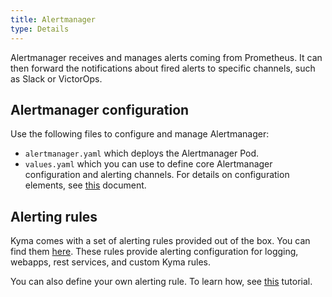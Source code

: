```yaml
---
title: Alertmanager
type: Details
---
```


Alertmanager receives and manages alerts coming from Prometheus. It can then forward the notifications about fired alerts to specific channels, such as Slack or VictorOps.

## Alertmanager configuration

Use the following files to configure and manage Alertmanager:

* `alertmanager.yaml` which deploys the Alertmanager Pod.
* `values.yaml` which you can use to define core Alertmanager configuration and alerting channels. For details on configuration elements, see [this](https://prometheus.io/docs/alerting/configuration/) document.

## Alerting rules

Kyma comes with a set of alerting rules provided out of the box. You can find them [here](https://github.com/kyma-project/kyma/tree/master/resources/monitoring/templates/prometheus/kyma-rules).
These rules provide alerting configuration for logging, webapps, rest services, and custom Kyma rules.

You can also define your own alerting rule. To learn how, see [this](/components/monitoring/#tutorials-define-alerting-rules) tutorial.

